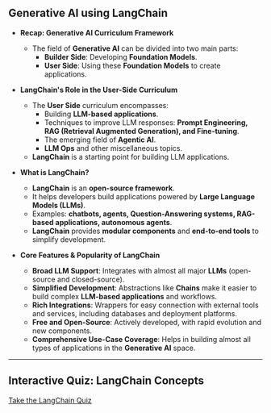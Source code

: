 <!-- 01_Generative AI using LangChain.md -->

## Generative AI using LangChain

- **Recap: Generative AI Curriculum Framework**

  - The field of **Generative AI** can be divided into two main parts:
    - **Builder Side**: Developing **Foundation Models**.
    - **User Side**: Using these **Foundation Models** to create applications.

- **LangChain's Role in the User-Side Curriculum**

  - The **User Side** curriculum encompasses:
    - Building **LLM-based applications**.
    - Techniques to improve LLM responses: **Prompt Engineering, RAG (Retrieval Augmented Generation), and Fine-tuning**.
    - The emerging field of **Agentic AI**.
    - **LLM Ops** and other miscellaneous topics.
  - **LangChain** is a starting point for building LLM applications.

- **What is LangChain?**

  - **LangChain** is an **open-source framework**.
  - It helps developers build applications powered by **Large Language Models (LLMs)**.
  - Examples: **chatbots, agents, Question-Answering systems, RAG-based applications, autonomous agents**.
  - **LangChain** provides **modular components** and **end-to-end tools** to simplify development.

- **Core Features & Popularity of LangChain**

  - **Broad LLM Support**: Integrates with almost all major **LLMs** (open-source and closed-source).
  - **Simplified Development**: Abstractions like **Chains** make it easier to build complex **LLM-based applications** and workflows.
  - **Rich Integrations**: Wrappers for easy connection with external tools and services, including databases and deployment platforms.
  - **Free and Open-Source**: Actively developed, with rapid evolution and new components.
  - **Comprehensive Use-Case Coverage**: Helps in building almost all types of applications in the **Generative AI** space.

---

## Interactive Quiz: LangChain Concepts

[Take the LangChain Quiz](01_quiz_01_Generative%20AI%20using%20LangChain.html)
